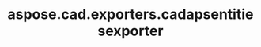 ﻿---
title: aspose.cad.exporters.cadapsentitiesexporter
second_title: Aspose.CAD for Python via .NET API References
description: 
type: docs
weight: 10
url: /python-net/aspose.cad.exporters.cadapsentitiesexporter/
is_root: false
---



